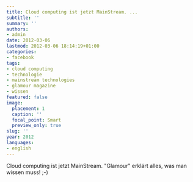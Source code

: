 ```yaml
---
title: Cloud computing ist jetzt MainStream. ...
subtitle: ''
summary: ''
authors:
- admin
date: 2012-03-06
lastmod: 2012-03-06 18:14:19+01:00
categories:
- facebook
tags:
- cloud computing
- technologie
- mainstream technologies
- glamour magazine
- wissen
featured: false
image:
  placement: 1
  caption: ''
  focal_point: Smart
  preview_only: true
slug: ''
year: 2012
languages:
- english
---
```


Cloud computing ist jetzt MainStream.
"Glamour" erklärt alles, was man wissen muss! ;-)